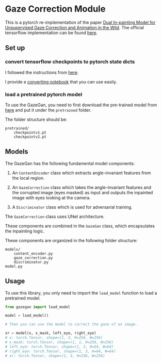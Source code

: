 # Gaze Correction Module

This is a pytorch re-implementation of the paper [Dual In-painting Model for Unsupervised Gaze Correction and Animation in the Wild](https://arxiv.org/abs/2008.03834). The official tensorflow implementation can be found [here](https://github.com/zhangqianhui/GazeAnimation).

## Set up

### convert tensorflow checkpoints to pytorch state dicts

I followed the instructions from [here](https://medium.com/huggingface/from-tensorflow-to-pytorch-265f40ef2a28).

I provide a [converting notebook](./load_pretrained_tf2pt.ipynb) that you can use easily.

### load a pretrained pytorch model

To use the GazeGan, you need to first download the pre-trained model from [here](https://drive.google.com/drive/folders/1mhuOYrjdSmYEcpyG2prtAcdELKVRu750?usp=sharing) and put it under the `pretrained` folder.

The folder structure should be:

```
pretrained/
    checkpointv1.pt
    checkpointv2.pt
```

## Models

The GazeGan has the following fundamental model components:
1. An `ContentEncoder` class which extracts angle-invariant features from the local region.

2. An `GazeCorrection` class which takes the angle-invariant features and the corrupted image (eyes masked) as input and outputs the inpainted image with eyes looking at the camera.

3. A `Discriminator` class which is used for adversarial training.


The `GazeCorrection` class uses UNet architecture.

These components are combined in the `GazeGan` class, which encapsulates the inpainting logic.

These components are organized in the following folder structure:

```
models/
    content_encoder.py
    gaze_correction.py
    discriminator.py
model.py
```

## Usage

To use this library, you only need to import the `load_model` function to load a pretrained model.

```python
from gazegan import load_model

model = load_model()

# Then you can use the model to correct the gaze of an image.

xr = model(x, x_mask, left_eye, right_eye)
# x: torch.Tensor, shape=(1, 3, H=256, W=256)
# x_mask: torch.Tensor, shape=(1, 1, H=256, W=256)
# left_eye: torch.Tensor, shape=(1, 3, H=64, W=64)
# right_eye: torch.Tensor, shape=(1, 3, H=64, W=64)
# xr: torch.Tensor, shape=(1, 3, H=256, W=256)
```
